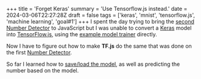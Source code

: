 +++
title = 'Forget Keras'
summary = 'Use Tensorflow.js instead.'
date = 2024-03-06T22:27:28Z
draft = false
tags = ['keras', 'mnist', 'tensorflow.js', 'machine learning', 'goal#1']
+++
I spent the day trying to bring the [second Number Detector](/projects/detector2/) to JavaScript but I was unable to convert a [Keras](https://keras.io/) model into [TensorFlow.js](https://www.tensorflow.org/js), using the [example model trainer](https://github.com/tensorflow/tfjs-examples/tree/master/mnist) directly.

Now I have to figure out how to make **TF.js** do the same that was done on the first [Number Detector](/projects/detector/).

So far I learned how to [save/load the model](https://www.tensorflow.org/js/guide/save_load), as well as predicting the number based on the model.
